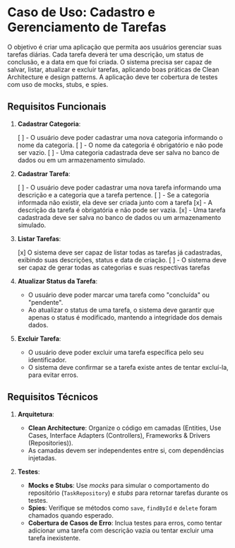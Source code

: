 # Caso de Uso: Cadastro e Gerenciamento de Tarefas

O objetivo é criar uma aplicação que permita aos usuários gerenciar suas tarefas diárias. Cada tarefa deverá ter uma descrição, um status de conclusão, e a data em que foi criada. O sistema precisa ser capaz de salvar, listar, atualizar e excluir tarefas, aplicando boas práticas de Clean Architecture e design patterns. A aplicação deve ter cobertura de testes com uso de mocks, stubs, e spies.

## Requisitos Funcionais

1. **Cadastrar Categoria**:

   [ ] - O usuário deve poder cadastrar uma nova categoria informando o nome da categoria.
   [ ] - O nome da categoria é obrigatório e não pode ser vazio.
   [ ] - Uma categoria cadastrada deve ser salva no banco de dados ou em um armazenamento simulado.

2. **Cadastrar Tarefa**:

   [ ] - O usuário deve poder cadastrar uma nova tarefa informando uma descrição e a categoria que a tarefa pertence.
   [ ] - Se a categoria informada não existir, ela deve ser criada junto com a tarefa
   [x] - A descrição da tarefa é obrigatória e não pode ser vazia.
   [x] - Uma tarefa cadastrada deve ser salva no banco de dados ou um armazenamento simulado.

3. **Listar Tarefas**:

   [x] O sistema deve ser capaz de listar todas as tarefas já cadastradas, exibindo suas descrições, status e data de criação.
   [ ] - O sistema deve ser capaz de gerar todas as categorias e suas respectivas tarefas

4. **Atualizar Status da Tarefa**:

   - O usuário deve poder marcar uma tarefa como "concluída" ou "pendente".
   - Ao atualizar o status de uma tarefa, o sistema deve garantir que apenas o status é modificado, mantendo a integridade dos demais dados.

5. **Excluir Tarefa**:
   - O usuário deve poder excluir uma tarefa específica pelo seu identificador.
   - O sistema deve confirmar se a tarefa existe antes de tentar excluí-la, para evitar erros.

## Requisitos Técnicos

1. **Arquitetura**:

   - **Clean Architecture**: Organize o código em camadas (Entities, Use Cases, Interface Adapters (Controllers), Frameworks & Drivers (Repositories)).
   - As camadas devem ser independentes entre si, com dependências injetadas.

2. **Testes**:
   - **Mocks e Stubs**: Use _mocks_ para simular o comportamento do repositório (`TaskRepository`) e _stubs_ para retornar tarefas durante os testes.
   - **Spies**: Verifique se métodos como `save`, `findById` e `delete` foram chamados quando esperado.
   - **Cobertura de Casos de Erro**: Inclua testes para erros, como tentar adicionar uma tarefa com descrição vazia ou tentar excluir uma tarefa inexistente.

<!-- 2. **Casos de Uso**:

   - **AddTask**: Cria uma nova tarefa com uma descrição e salva-a no repositório.
   - **GetTasks**: Retorna todas as tarefas cadastradas.
   - **UpdateTaskStatus**: Atualiza o status de uma tarefa específica.
   - **DeleteTask**: Exclui uma tarefa específica.

2. **Entidade `Task`**:

   - Crie uma entidade `Task` com os seguintes atributos:
     - `id`: Identificador único.
     - `description`: Texto da tarefa.
     - `status`: Pode ser "concluída" ou "pendente".
     - `createdAt`: Data e hora em que a tarefa foi criada.

3. **Repositório `TaskRepository`**:

   - Defina uma interface `TaskRepository` com os métodos:
     - `save(task)`: Salva uma nova tarefa.
     - `findById(id)`: Busca uma tarefa pelo seu ID.
     - `findAll()`: Retorna todas as tarefas cadastradas.
     - `delete(id)`: Exclui uma tarefa pelo seu ID. -->
